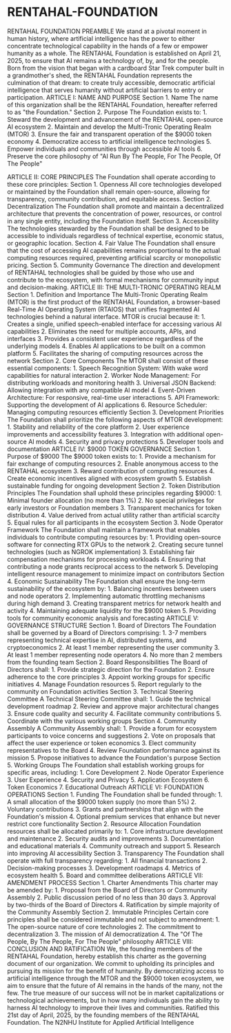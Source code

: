 # RENTAHAL-FOUNDATION
RENTAHAL FOUNDATION
PREAMBLE
We stand at a pivotal moment in human history, where artificial intelligence has the power to either concentrate technological capability in the hands of a few or empower humanity as a whole. The RENTAHAL Foundation is established on April 21, 2025, to ensure that AI remains a technology of, by, and for the people.
Born from the vision that began with a cardboard Star Trek computer built in a grandmother's shed, the RENTAHAL Foundation represents the culmination of that dream: to create truly accessible, democratic artificial intelligence that serves humanity without artificial barriers to entry or participation.
ARTICLE I: NAME AND PURPOSE
Section 1. Name
The name of this organization shall be the RENTAHAL Foundation, hereafter referred to as "the Foundation."
Section 2. Purpose
The Foundation exists to:
    1. Steward the development and advancement of the RENTAHAL open-source AI ecosystem 
    2. Maintain and develop the Multi-Tronic Operating Realm (MTOR) 
    3. Ensure the fair and transparent operation of the $9000 token economy 
    4. Democratize access to artificial intelligence technologies 
    5. Empower individuals and communities through accessible AI tools 
    6. Preserve the core philosophy of "AI Run By The People, For The People, Of The People" 

ARTICLE II: CORE PRINCIPLES
The Foundation shall operate according to these core principles:
Section 1. Openness
All core technologies developed or maintained by the Foundation shall remain open-source, allowing for transparency, community contribution, and equitable access.
Section 2. Decentralization
The Foundation shall promote and maintain a decentralized architecture that prevents the concentration of power, resources, or control in any single entity, including the Foundation itself.
Section 3. Accessibility
The technologies stewarded by the Foundation shall be designed to be accessible to individuals regardless of technical expertise, economic status, or geographic location.
Section 4. Fair Value
The Foundation shall ensure that the cost of accessing AI capabilities remains proportional to the actual computing resources required, preventing artificial scarcity or monopolistic pricing.
Section 5. Community Governance
The direction and development of RENTAHAL technologies shall be guided by those who use and contribute to the ecosystem, with formal mechanisms for community input and decision-making.
ARTICLE III: THE MULTI-TRONIC OPERATING REALM
Section 1. Definition and Importance
The Multi-Tronic Operating Realm (MTOR) is the first product of the RENTAHAL Foundation, a browser-based Real-Time AI Operating System (RTAIOS) that unifies fragmented AI technologies behind a natural interface.
MTOR is crucial because it:
    1. Creates a single, unified speech-enabled interface for accessing various AI capabilities 
    2. Eliminates the need for multiple accounts, APIs, and interfaces 
    3. Provides a consistent user experience regardless of the underlying models 
    4. Enables AI applications to be built on a common platform 
    5. Facilitates the sharing of computing resources across the network 
Section 2. Core Components
The MTOR shall consist of these essential components:
    1. Speech Recognition System: With wake word capabilities for natural interaction 
    2. Worker Node Management: For distributing workloads and monitoring health 
    3. Universal JSON Backend: Allowing integration with any compatible AI model 
    4. Event-Driven Architecture: For responsive, real-time user interactions 
    5. API Framework: Supporting the development of AI applications 
    6. Resource Scheduler: Managing computing resources efficiently 
Section 3. Development Priorities
The Foundation shall prioritize the following aspects of MTOR development:
    1. Stability and reliability of the core platform 
    2. User experience improvements and accessibility features 
    3. Integration with additional open-source AI models 
    4. Security and privacy protections 
    5. Developer tools and documentation 
ARTICLE IV: $9000 TOKEN GOVERNANCE
Section 1. Purpose of $9000
The $9000 token exists to:
    1. Provide a mechanism for fair exchange of computing resources 
    2. Enable anonymous access to the RENTAHAL ecosystem 
    3. Reward contribution of computing resources 
    4. Create economic incentives aligned with ecosystem growth 
    5. Establish sustainable funding for ongoing development 
Section 2. Token Distribution Principles
The Foundation shall uphold these principles regarding $9000:
    1. Minimal founder allocation (no more than 1%) 
    2. No special privileges for early investors or Foundation members 
    3. Transparent mechanics for token distribution 
    4. Value derived from actual utility rather than artificial scarcity 
    5. Equal rules for all participants in the ecosystem 
Section 3. Node Operator Framework
The Foundation shall maintain a framework that enables individuals to contribute computing resources by:
    1. Providing open-source software for connecting RTX GPUs to the network 
    2. Creating secure tunnel technologies (such as NGROK implementation) 
    3. Establishing fair compensation mechanisms for processing workloads 
    4. Ensuring that contributing a node grants reciprocal access to the network 
    5. Developing intelligent resource management to minimize impact on contributors 
Section 4. Economic Sustainability
The Foundation shall ensure the long-term sustainability of the ecosystem by:
    1. Balancing incentives between users and node operators 
    2. Implementing automatic throttling mechanisms during high demand 
    3. Creating transparent metrics for network health and activity 
    4. Maintaining adequate liquidity for the $9000 token 
    5. Providing tools for community economic analysis and forecasting 
ARTICLE V: GOVERNANCE STRUCTURE
Section 1. Board of Directors
The Foundation shall be governed by a Board of Directors comprising:
    1. 3-7 members representing technical expertise in AI, distributed systems, and cryptoeconomics 
    2. At least 1 member representing the user community 
    3. At least 1 member representing node operators 
    4. No more than 2 members from the founding team 
Section 2. Board Responsibilities
The Board of Directors shall:
    1. Provide strategic direction for the Foundation 
    2. Ensure adherence to the core principles 
    3. Appoint working groups for specific initiatives 
    4. Manage Foundation resources 
    5. Report regularly to the community on Foundation activities 
Section 3. Technical Steering Committee
A Technical Steering Committee shall:
    1. Guide the technical development roadmap 
    2. Review and approve major architectural changes 
    3. Ensure code quality and security 
    4. Facilitate community contributions 
    5. Coordinate with the various working groups 
Section 4. Community Assembly
A Community Assembly shall:
    1. Provide a forum for ecosystem participants to voice concerns and suggestions 
    2. Vote on proposals that affect the user experience or token economics 
    3. Elect community representatives to the Board 
    4. Review Foundation performance against its mission 
    5. Propose initiatives to advance the Foundation's purpose 
Section 5. Working Groups
The Foundation shall establish working groups for specific areas, including:
    1. Core Development 
    2. Node Operator Experience 
    3. User Experience 
    4. Security and Privacy 
    5. Application Ecosystem 
    6. Token Economics 
    7. Educational Outreach 
ARTICLE VI: FOUNDATION OPERATIONS
Section 1. Funding
The Foundation shall be funded through:
    1. A small allocation of the $9000 token supply (no more than 5%) 
    2. Voluntary contributions 
    3. Grants and partnerships that align with the Foundation's mission 
    4. Optional premium services that enhance but never restrict core functionality 
Section 2. Resource Allocation
Foundation resources shall be allocated primarily to:
    1. Core infrastructure development and maintenance 
    2. Security audits and improvements 
    3. Documentation and educational materials 
    4. Community outreach and support 
    5. Research into improving AI accessibility 
Section 3. Transparency
The Foundation shall operate with full transparency regarding:
    1. All financial transactions 
    2. Decision-making processes 
    3. Development roadmaps 
    4. Metrics of ecosystem health 
    5. Board and committee deliberations 
ARTICLE VII: AMENDMENT PROCESS
Section 1. Charter Amendments
This charter may be amended by:
    1. Proposal from the Board of Directors or Community Assembly 
    2. Public discussion period of no less than 30 days 
    3. Approval by two-thirds of the Board of Directors 
    4. Ratification by simple majority of the Community Assembly 
Section 2. Immutable Principles
Certain core principles shall be considered immutable and not subject to amendment:
    1. The open-source nature of core technologies 
    2. The commitment to decentralization 
    3. The mission of AI democratization 
    4. The "Of The People, By The People, For The People" philosophy 
ARTICLE VIII: CONCLUSION AND RATIFICATION
We, the founding members of the RENTAHAL Foundation, hereby establish this charter as the governing document of our organization. We commit to upholding its principles and pursuing its mission for the benefit of humanity.
By democratizing access to artificial intelligence through the MTOR and the $9000 token ecosystem, we aim to ensure that the future of AI remains in the hands of the many, not the few.
The true measure of our success will not be in market capitalizations or technological achievements, but in how many individuals gain the ability to harness AI technology to improve their lives and communities.
Ratified this 21st day of April, 2025, by the founding members of the RENTAHAL Foundation.
The N2NHU Institute for Applied Artificial Intelligence
